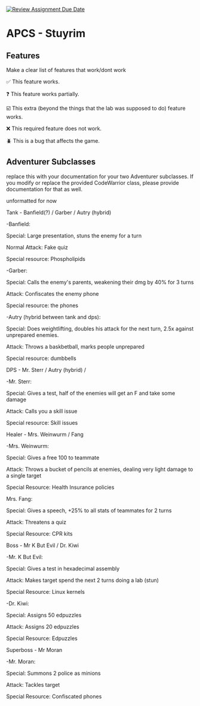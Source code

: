 [![Review Assignment Due Date](https://classroom.github.com/assets/deadline-readme-button-22041afd0340ce965d47ae6ef1cefeee28c7c493a6346c4f15d667ab976d596c.svg)](https://classroom.github.com/a/KprAwj1n)
# APCS - Stuyrim

## Features

Make a clear list of features that work/dont work

:white_check_mark: This feature works.

:question: This feature works partially.

:ballot_box_with_check: This extra (beyond the things that the lab was supposed to do) feature works.

:x: This required feature does not work.

:beetle: This is a bug that affects the game.


## Adventurer Subclasses

replace this with your documentation for your two Adventurer subclasses. If you modify or replace the provided CodeWarrior class, please provide documentation for that as well.

unformatted for now

Tank - Banfield(?) / Garber / Autry (hybrid)

-Banfield:

  Special: Large presentation, stuns the enemy for a turn
  
  Normal Attack: Fake quiz
  
  Special resource: Phospholipids

  
-Garber:

  Special: Calls the enemy's parents, weakening their dmg by 40% for 3 turns 
  
  Attack: Confiscates the enemy phone
  
  Special resource: the phones


  
-Autry (hybrid between tank and dps):

  Special: Does weightlifting, doubles his attack for the next turn, 2.5x against unprepared enemies. 
  
  Attack: Throws a baskbetball, marks people unprepared 
  
  Special resource: dumbbells 


  
DPS - Mr. Sterr / Autry (hybrid) /



-Mr. Sterr:

  Special: Gives a test, half of the enemies will get an F and take some damage 
  
  Attack: Calls you a skill issue
  
  Special resource: Skill issues


  
Healer - Mrs. Weinwurm / Fang




-Mrs. Weinwurm:

  Special: Gives a free 100 to teammate
  
  Attack: Throws a bucket of pencils at enemies, dealing very light damage to a single target
  
  Special Resource: Health Insurance policies


  
Mrs. Fang:

  Special: Gives a speech, +25% to all stats of teammates for 2 turns
  
  Attack: Threatens a quiz 
  
  Special Resource: CPR kits


  
Boss - Mr K But Evil / Dr. Kiwi




-Mr. K But Evil:

  Special: Gives a test in hexadecimal assembly
  
  Attack: Makes target spend the next 2 turns doing a lab (stun)
  
  Special Resource: Linux kernels


  
-Dr. Kiwi:

  Special: Assigns 50 edpuzzles
  
  Attack: Assigns 20 edpuzzles
  
  Special Resource: Edpuzzles


  
Superboss - Mr Moran




-Mr. Moran: 

  Special: Summons 2 police as minions
  
  Attack: Tackles target
  
  Special Resource: Confiscated phones


